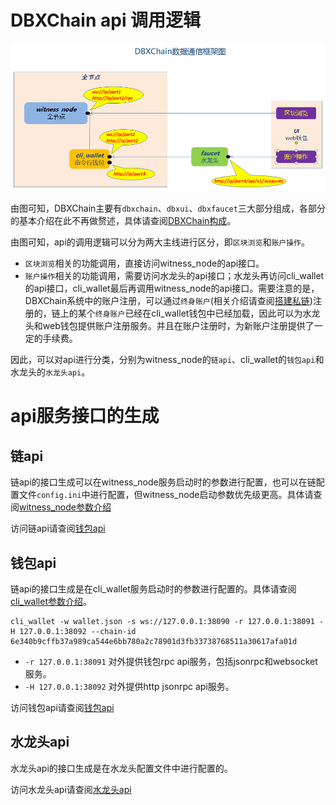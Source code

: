 # DBXChain api 调用逻辑
![](../../dbxchain.png)

由图可知，DBXChain主要有`dbxchain`、`dbxui`、`dbxfaucet`三大部分组成，各部分的基本介绍在此不再做赘述，具体请查阅[DBXChain构成](../../introduction.md)。

由图可知，api的调用逻辑可以分为两大主线进行区分，即`区块浏览`和`账户操作`。

- `区块浏览`相关的功能调用，直接访问witness_node的api接口。
- `账户操作`相关的功能调用，需要访问水龙头的api接口；水龙头再访问cli_wallet的api接口，cli_wallet最后再调用witness_node的api接口。需要注意的是，DBXChain系统中的账户注册，可以通过`终身账户`(相关介绍请查阅[搭建私链](../private-chain.md))注册的，链上的某个`终身账户`已经在cli_wallet钱包中已经加载，因此可以为水龙头和web钱包提供账户注册服务。并且在账户注册时，为新账户注册提供了一定的手续费。


因此，可以对api进行分类，分别为witness_node的`链api`、cli_wallet的`钱包api`和水龙头的`水龙头api`。

# api服务接口的生成

## 链api
链api的接口生成可以在witness_node服务启动时的参数进行配置，也可以在链配置文件`config.ini`中进行配置，但witness_node启动参数优先级更高。具体请查阅[witness_node参数介绍](../cmd/witness_node.md)

访问链api请查阅[钱包api](../api/witness_node.md)

## 钱包api
链api的接口生成是在cli_wallet服务启动时的参数进行配置的。具体请查阅[cli_wallet参数介绍](../cmd/cli_wallet.md)。

```
cli_wallet -w wallet.json -s ws://127.0.0.1:38090 -r 127.0.0.1:38091 -H 127.0.0.1:38092 --chain-id 6e340b9cffb37a989ca544e6bb780a2c78901d3fb33738768511a30617afa01d
```

* `-r 127.0.0.1:38091` 对外提供钱包rpc api服务，包括jsonrpc和websocket服务。
* `-H 127.0.0.1:38092` 对外提供http jsonrpc api服务。

访问钱包api请查阅[钱包api](../api/cli_wallet.md)

## 水龙头api
水龙头api的接口生成是在水龙头配置文件中进行配置的。

访问水龙头api请查阅[水龙头api](../api/faucet.md)
